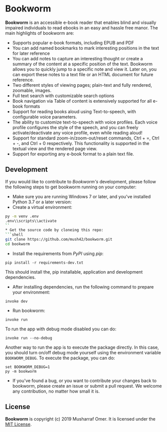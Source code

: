 # Bookworm

**Bookworm** is an accessible e-book reader that enables blind and visually impaired individuals to read ebooks in an easy and hassle free manor. The main highlights of bookworm are:

* Supports popular e-book formats, including EPUB and PDF
* You can add named bookmarks to mark interesting positions in the text for later reference
* You can add notes to capture an interesting thought or create a summary of the content at a specific position of the text. Bookworm allows you to quickly jump to a specific note and view it. Later on, you can export these notes to a text file or an HTML document for future reference.
* Two different styles of viewing pages; plain-text and fully rendered, zoomable, images.
* Full text search with customizable search options
* Book navigation via Table of content is extensively supported for all e-book formats
* Support for reading books aloud using Text-to-speech, with configurable voice parameters.
* The ability to customize  text-to-speech with voice profiles. Each voice profile configures the style of the speech, and you can freely activate/deactivate any voice profile, even while reading aloud!
* Support for standard zoom-in/zoom-out/reset commands, Ctrl + =, Ctrl + -, and Ctrl + 0 respectively. This functionality is supported in the textual view and the rendered page view.
* Support for exporting any e-book format to a plain text file.


## Development

If you would like to contribute to *Bookworm's* development, please follow the following steps to get bookworm running on your computer:

* Make sure you are running Windows 7 or later, and you've installed Python 3.7 or a later version:
* Create a virtual environment:
```bash
py -m venv .env
.env\\scripts\\activate
``
* Get the source code by cloneing this repo:
```shell
git clone https://github.com/mush42/bookworm.git
cd bookworm
```
* Install the requirements from *PyPI* using *pip*:
```shell
pip install -r requirements-dev.txt
```
This should install the, pip installable, application and development dependencies.
* After installing dependencies, run the following command to prepare your environment:
```shell
invoke dev
```
* Run bookworm:
```shell
invoke run
```
To run the app with debug mode disabled you can do:
```shell
invoke run --no-debug
```
Another way to run the app is to execute the package directly. In this case, you should turn on/off debug mode yourself using the environment variable `BOOKWORM_DEBUG`.
To execute the package, you can do:
```shell
set BOOKWORM_DEBUG=1
py -m bookworm
```
* If you've found a bug, or you want to contribute your changes back to bookworm, please create an issue or submit a pull request. We welcome any contribution, no matter how small it is.


## License

**Bookworm** is copyright (c) 2019 Musharraf Omer. It is licensed under the [MIT License](https://github.com/mush42/bookworm/blob/master/LICENSE).
